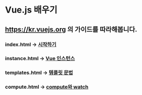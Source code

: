 # Vue.js 배우기
## https://kr.vuejs.org 의 가이드를 따라해봅니다.

### index.html -> [시작하기](https://kr.vuejs.org/v2/guide/index.html)

### instance.html -> [Vue 인스턴스](https://kr.vuejs.org/v2/guide/instance.html)

### templates.html -> [템플릿 문법](https://kr.vuejs.org/v2/guide/syntax.html)

### compute.html -> [compute와 watch](https://kr.vuejs.org/v2/guide/computed.html)